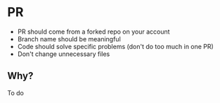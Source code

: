 # PR

- PR should come from a forked repo on your account
- Branch name should be meaningful
- Code should solve specific problems (don't do too much in one PR)
- Don't change unnecessary files

## Why?

To do
